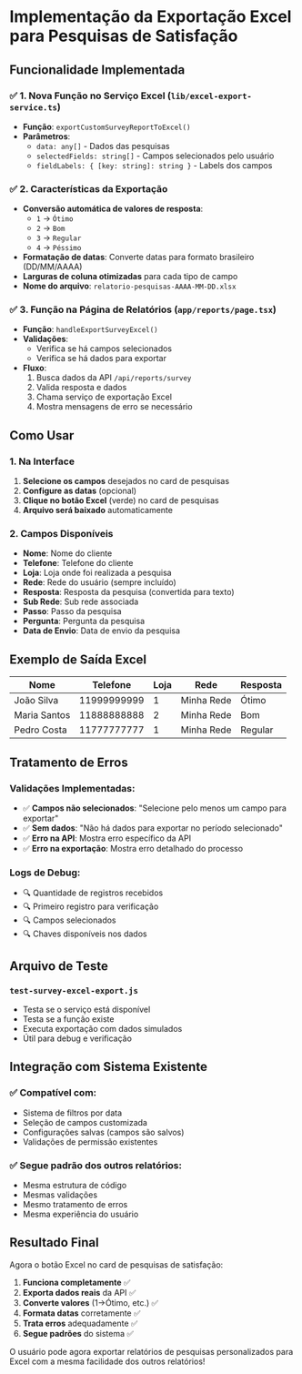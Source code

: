 # Implementação da Exportação Excel para Pesquisas de Satisfação

## Funcionalidade Implementada

### ✅ 1. Nova Função no Serviço Excel (`lib/excel-export-service.ts`)
- **Função**: `exportCustomSurveyReportToExcel()`
- **Parâmetros**: 
  - `data: any[]` - Dados das pesquisas
  - `selectedFields: string[]` - Campos selecionados pelo usuário
  - `fieldLabels: { [key: string]: string }` - Labels dos campos

### ✅ 2. Características da Exportação
- **Conversão automática de valores de resposta**:
  - `1` → `Ótimo`
  - `2` → `Bom`
  - `3` → `Regular`
  - `4` → `Péssimo`
- **Formatação de datas**: Converte datas para formato brasileiro (DD/MM/AAAA)
- **Larguras de coluna otimizadas** para cada tipo de campo
- **Nome do arquivo**: `relatorio-pesquisas-AAAA-MM-DD.xlsx`

### ✅ 3. Função na Página de Relatórios (`app/reports/page.tsx`)
- **Função**: `handleExportSurveyExcel()`
- **Validações**:
  - Verifica se há campos selecionados
  - Verifica se há dados para exportar
- **Fluxo**:
  1. Busca dados da API `/api/reports/survey`
  2. Valida resposta e dados
  3. Chama serviço de exportação Excel
  4. Mostra mensagens de erro se necessário

## Como Usar

### 1. Na Interface
1. **Selecione os campos** desejados no card de pesquisas
2. **Configure as datas** (opcional)
3. **Clique no botão Excel** (verde) no card de pesquisas
4. **Arquivo será baixado** automaticamente

### 2. Campos Disponíveis
- **Nome**: Nome do cliente
- **Telefone**: Telefone do cliente  
- **Loja**: Loja onde foi realizada a pesquisa
- **Rede**: Rede do usuário (sempre incluído)
- **Resposta**: Resposta da pesquisa (convertida para texto)
- **Sub Rede**: Sub rede associada
- **Passo**: Passo da pesquisa
- **Pergunta**: Pergunta da pesquisa
- **Data de Envio**: Data de envio da pesquisa

## Exemplo de Saída Excel

| Nome | Telefone | Loja | Rede | Resposta |
|------|----------|------|------|----------|
| João Silva | 11999999999 | 1 | Minha Rede | Ótimo |
| Maria Santos | 11888888888 | 2 | Minha Rede | Bom |
| Pedro Costa | 11777777777 | 1 | Minha Rede | Regular |

## Tratamento de Erros

### Validações Implementadas:
- ✅ **Campos não selecionados**: "Selecione pelo menos um campo para exportar"
- ✅ **Sem dados**: "Não há dados para exportar no período selecionado"
- ✅ **Erro na API**: Mostra erro específico da API
- ✅ **Erro na exportação**: Mostra erro detalhado do processo

### Logs de Debug:
- 🔍 Quantidade de registros recebidos
- 🔍 Primeiro registro para verificação
- 🔍 Campos selecionados
- 🔍 Chaves disponíveis nos dados

## Arquivo de Teste

### `test-survey-excel-export.js`
- Testa se o serviço está disponível
- Testa se a função existe
- Executa exportação com dados simulados
- Útil para debug e verificação

## Integração com Sistema Existente

### ✅ Compatível com:
- Sistema de filtros por data
- Seleção de campos customizada
- Configurações salvas (campos são salvos)
- Validações de permissão existentes

### ✅ Segue padrão dos outros relatórios:
- Mesma estrutura de código
- Mesmas validações
- Mesmo tratamento de erros
- Mesma experiência do usuário

## Resultado Final

Agora o botão Excel no card de pesquisas de satisfação:
1. **Funciona completamente** ✅
2. **Exporta dados reais** da API ✅
3. **Converte valores** (1→Ótimo, etc.) ✅
4. **Formata datas** corretamente ✅
5. **Trata erros** adequadamente ✅
6. **Segue padrões** do sistema ✅

O usuário pode agora exportar relatórios de pesquisas personalizados para Excel com a mesma facilidade dos outros relatórios!